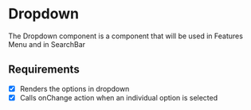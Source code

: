 # Dropdown

The Dropdown component is a component that will be used in Features Menu and in SearchBar

## Requirements

* [X] Renders the options in dropdown
* [X] Calls onChange action when an individual option is selected 

